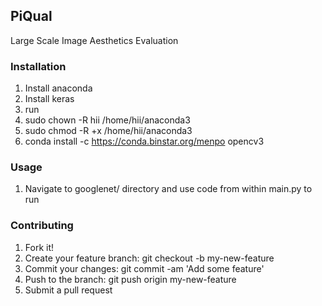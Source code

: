 ## PiQual

Large Scale Image Aesthetics Evaluation 

### Installation

1. Install anaconda
2. Install keras
3. run
4. sudo chown -R hii /home/hii/anaconda3
5. sudo chmod -R +x /home/hii/anaconda3
6. conda install -c https://conda.binstar.org/menpo opencv3

### Usage
1. Navigate to googlenet/ directory and use code from within main.py to run 

### Contributing

1. Fork it!
2. Create your feature branch: git checkout -b my-new-feature
3. Commit your changes: git commit -am 'Add some feature'
4. Push to the branch: git push origin my-new-feature
5. Submit a pull request



